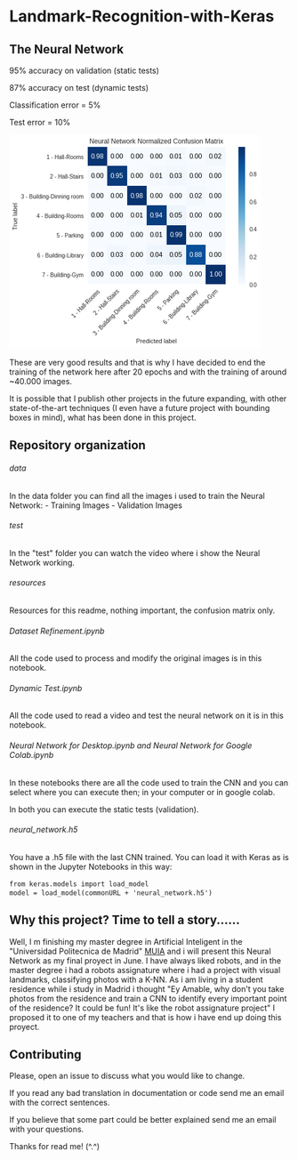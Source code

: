 # Landmark-Recognition-with-Keras

## The Neural Network
95% accuracy on validation (static tests)

87% accuracy on test (dynamic tests)

Classification error = 5%

Test error = 10%

![Confusion matrix](resources/confusionMatrixNorm.png)

These are very good results and that is why I have decided to end the training of the network here after 20 epochs and with the training of around ~40.000 images.

It is possible that I publish other projects in the future expanding, with other state-of-the-art 
techniques (I even have a future project with bounding boxes in mind), what has been done in this project.

## Repository organization
###### data
In the data folder you can find all the images i used to train the Neural Network:
	- Training Images
	- Validation Images

###### test
In the "test" folder you can watch the video where i show the Neural Network working.

###### resources
Resources for this readme, nothing important, the confusion matrix only.

###### Dataset Refinement.ipynb
All the code used to process and modify the original images is in this notebook.

###### Dynamic Test.ipynb
All the code used to read a video and test the neural network on it is in this notebook.

###### Neural Network for Desktop.ipynb and Neural Network for Google Colab.ipynb
In these notebooks there are all the code used to train the CNN and you can select where you can execute then; in your computer or in google colab.

In both you can execute the static tests (validation).

###### neural_network.h5
You have a .h5 file with the last CNN trained. You can load it with Keras as is shown in the Jupyter Notebooks in this way:
```
from keras.models import load_model
model = load_model(commonURL + 'neural_network.h5')
```

## Why this project? Time to tell a story......
Well, I m finishing my master degree in Artificial Inteligent in the "Universidad Politecnica de Madrid" 
[MUIA](http://www.dia.fi.upm.es/masteria/?q=es/MUIA) and i will present this Neural Network as my final proyect in June.
I have always liked robots, and in the master degree i had a robots assignature where i had a project 
with visual landmarks, classifying photos with a K-NN. 
As i am living in a student residence while i study in Madrid i thought 
"Ey Amable, why don't you take photos from the residence and train a CNN to 
identify every important point of the residence? It could be fun! It's like the robot assignature project" 
I proposed it to one of my teachers and that is how i have end up doing this proyect.

## Contributing
Please, open an issue to discuss what you would like to change.

If you read any bad translation in documentation or code send me an email with the correct sentences.

If you believe that some part could be better explained send me an email with your questions.

Thanks for read me! (^.^)